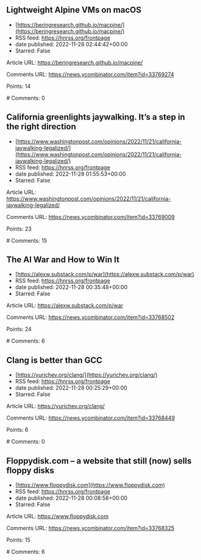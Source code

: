 ## Lightweight Alpine VMs on macOS
 - [https://beringresearch.github.io/macpine/](https://beringresearch.github.io/macpine/)
 - RSS feed: https://hnrss.org/frontpage
 - date published: 2022-11-28 02:44:42+00:00
 - Starred: False

<p>Article URL: <a href="https://beringresearch.github.io/macpine/">https://beringresearch.github.io/macpine/</a></p>
<p>Comments URL: <a href="https://news.ycombinator.com/item?id=33769274">https://news.ycombinator.com/item?id=33769274</a></p>
<p>Points: 14</p>
<p># Comments: 0</p>

## California greenlights jaywalking. It’s a step in the right direction
 - [https://www.washingtonpost.com/opinions/2022/11/21/california-jaywalking-legalized/](https://www.washingtonpost.com/opinions/2022/11/21/california-jaywalking-legalized/)
 - RSS feed: https://hnrss.org/frontpage
 - date published: 2022-11-28 01:55:53+00:00
 - Starred: False

<p>Article URL: <a href="https://www.washingtonpost.com/opinions/2022/11/21/california-jaywalking-legalized/">https://www.washingtonpost.com/opinions/2022/11/21/california-jaywalking-legalized/</a></p>
<p>Comments URL: <a href="https://news.ycombinator.com/item?id=33769009">https://news.ycombinator.com/item?id=33769009</a></p>
<p>Points: 23</p>
<p># Comments: 15</p>

## The AI War and How to Win It
 - [https://alexw.substack.com/p/war](https://alexw.substack.com/p/war)
 - RSS feed: https://hnrss.org/frontpage
 - date published: 2022-11-28 00:35:48+00:00
 - Starred: False

<p>Article URL: <a href="https://alexw.substack.com/p/war">https://alexw.substack.com/p/war</a></p>
<p>Comments URL: <a href="https://news.ycombinator.com/item?id=33768502">https://news.ycombinator.com/item?id=33768502</a></p>
<p>Points: 24</p>
<p># Comments: 6</p>

## Clang is better than GCC
 - [https://yurichev.org/clang/](https://yurichev.org/clang/)
 - RSS feed: https://hnrss.org/frontpage
 - date published: 2022-11-28 00:25:29+00:00
 - Starred: False

<p>Article URL: <a href="https://yurichev.org/clang/">https://yurichev.org/clang/</a></p>
<p>Comments URL: <a href="https://news.ycombinator.com/item?id=33768449">https://news.ycombinator.com/item?id=33768449</a></p>
<p>Points: 6</p>
<p># Comments: 0</p>

## Floppydisk.com – a website that still (now) sells floppy disks
 - [https://www.floppydisk.com](https://www.floppydisk.com)
 - RSS feed: https://hnrss.org/frontpage
 - date published: 2022-11-28 00:08:58+00:00
 - Starred: False

<p>Article URL: <a href="https://www.floppydisk.com">https://www.floppydisk.com</a></p>
<p>Comments URL: <a href="https://news.ycombinator.com/item?id=33768325">https://news.ycombinator.com/item?id=33768325</a></p>
<p>Points: 15</p>
<p># Comments: 6</p>
